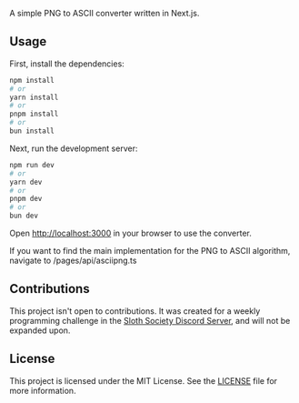 A simple PNG to ASCII converter written in Next.js.

## Usage

First, install the dependencies:
```bash
npm install
# or
yarn install
# or
pnpm install
# or
bun install
```

Next, run the development server:

```bash
npm run dev
# or
yarn dev
# or
pnpm dev
# or
bun dev
```

Open [http://localhost:3000](http://localhost:3000) in your browser to use the converter.

If you want to find the main implementation for the PNG to ASCII algorithm, navigate to /pages/api/asciipng.ts

## Contributions
This project isn't open to contributions. It was created for a weekly programming challenge in the [Sloth Society Discord Server](https://discord.com/invite/2ByMHqTNca), and will not be expanded upon.

## License
This project is licensed under the MIT License. See the [LICENSE](LICENSE) file for more information.